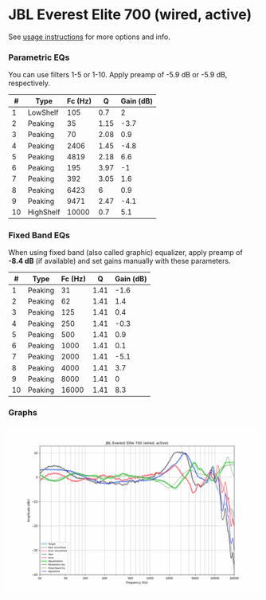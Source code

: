 # JBL Everest Elite 700 (wired, active)
See [usage instructions](https://github.com/jaakkopasanen/AutoEq#usage) for more options and info.

### Parametric EQs
You can use filters 1-5 or 1-10. Apply preamp of -5.9 dB or -5.9 dB, respectively.

|   # | Type      |   Fc (Hz) |    Q |   Gain (dB) |
|-----|-----------|-----------|------|-------------|
|   1 | LowShelf  |       105 | 0.7  |         2   |
|   2 | Peaking   |        35 | 1.15 |        -3.7 |
|   3 | Peaking   |        70 | 2.08 |         0.9 |
|   4 | Peaking   |      2406 | 1.45 |        -4.8 |
|   5 | Peaking   |      4819 | 2.18 |         6.6 |
|   6 | Peaking   |       195 | 3.97 |        -1   |
|   7 | Peaking   |       392 | 3.05 |         1.6 |
|   8 | Peaking   |      6423 | 6    |         0.9 |
|   9 | Peaking   |      9471 | 2.47 |        -4.1 |
|  10 | HighShelf |     10000 | 0.7  |         5.1 |

### Fixed Band EQs
When using fixed band (also called graphic) equalizer, apply preamp of **-8.4 dB** (if available) and set gains manually with these parameters.

|   # | Type    |   Fc (Hz) |    Q |   Gain (dB) |
|-----|---------|-----------|------|-------------|
|   1 | Peaking |        31 | 1.41 |        -1.6 |
|   2 | Peaking |        62 | 1.41 |         1.4 |
|   3 | Peaking |       125 | 1.41 |         0.4 |
|   4 | Peaking |       250 | 1.41 |        -0.3 |
|   5 | Peaking |       500 | 1.41 |         0.9 |
|   6 | Peaking |      1000 | 1.41 |         0.1 |
|   7 | Peaking |      2000 | 1.41 |        -5.1 |
|   8 | Peaking |      4000 | 1.41 |         3.7 |
|   9 | Peaking |      8000 | 1.41 |         0   |
|  10 | Peaking |     16000 | 1.41 |         8.3 |

### Graphs
![](./JBL%20Everest%20Elite%20700%20(wired,%20active).png)
